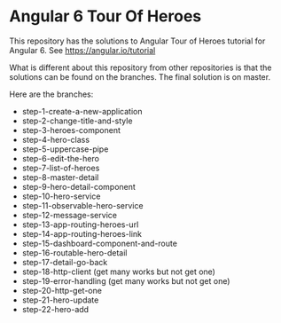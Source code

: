 # Angular 6 Tour Of Heroes

This repository has the solutions to Angular Tour of Heroes tutorial for Angular 6. See https://angular.io/tutorial

What is different about this repository from other repositories is that the solutions can be found on the branches. The final solution is on master.

Here are the branches:
* step-1-create-a-new-application
* step-2-change-title-and-style
* step-3-heroes-component
* step-4-hero-class
* step-5-uppercase-pipe
* step-6-edit-the-hero
* step-7-list-of-heroes
* step-8-master-detail
* step-9-hero-detail-component
* step-10-hero-service
* step-11-observable-hero-service
* step-12-message-service
* step-13-app-routing-heroes-url
* step-14-app-routing-heroes-link
* step-15-dashboard-component-and-route
* step-16-routable-hero-detail
* step-17-detail-go-back
* step-18-http-client (get many works but not get one)
* step-19-error-handling (get many works but not get one)
* step-20-http-get-one
* step-21-hero-update
* step-22-hero-add
